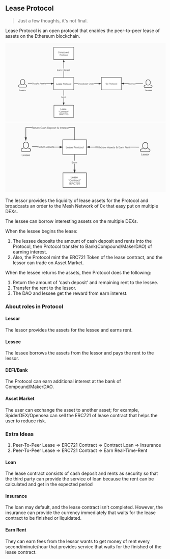 
## Lease Protocol

> Just a few thoughts, it's not final.

Lease Protocol is an open protocol that enables the peer-to-peer lease of assets on the Ethereum blockchain.

![Borrow.png](./borrow-assets.jpg)
![Return.png](./return-assets.jpg)


The lessor provides the liquidity of lease assets for the Protocol and broadcasts an order to the Mesh Network of 0x that easy put on multiple DEXs.

The lessee can borrow interesting assets on the multiple DEXs.

When the lessee begins the lease:
1. The lessee deposits the amount of cash deposit and rents into the Protocol, then Protocol transfer to Bank(Compound/MakerDAO) of earning interest.
2. Also, the Protocol mint the ERC721 Token of the lease contract, and the lessor can trade on Asset Market.  

When the lessee returns the assets, then Protocol does the following:
1. Return the amount of 'cash deposit' and remaining rent to the lessee.
2. Transfer the rent to the lessor.
3. The DAO and lessee get the reward from earn interest.

### About roles in Protocol
#### Lessor
The lessor provides the assets for the lessee and earns rent.

#### Lessee
The lessee borrows the assets from the lessor and pays the rent to the lessor. 

#### DEFI/Bank
The Protocol can earn additional interest at the bank of Compound/MakerDAO.

#### Asset Market
The user can exchange the asset to another asset; for example, SpiderDEX/Opensea can sell the ERC721 of lease contract that helps the user to reduce risk.

### Extra Ideas
1. Peer-To-Peer Lease => ERC721 Contract => Contract Loan => Insurance
2. Peer-To-Peer Lease => ERC721 Contract => Earn Real-Time-Rent

#### Loan
The lease contract consists of cash deposit and rents as security so that the third party can provide the service of loan because the rent can be calculated and get in the expected period

#### Insurance
The loan may default, and the lease contract isn't completed. However, the insurance can provide the currency immediately that waits for the lease contract to be finished or liquidated. 

#### Earn Rent 
They can earn fees from the lessor wants to get money of rent every second/minute/hour that provides service that waits for the finished of the lease contract.
